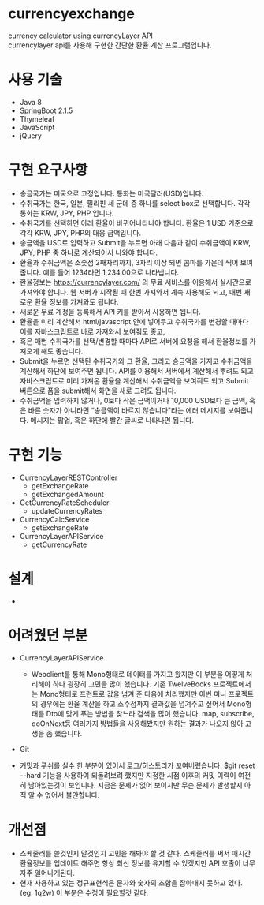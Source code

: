 # currencyexchange
currency calculator using currencyLayer API  
currencylayer api를 사용해 구현한 간단한 환율 계산 프로그램입니다.


# 사용 기술
* Java 8
* SpringBoot 2.1.5
* Thymeleaf
* JavaScript
* jQuery

# 구현 요구사항
* 송금국가는 미국으로 고정입니다. 통화는 미국달러(USD)입니다.
* 수취국가는 한국, 일본, 필리핀 세 군데 중 하나를 select box로 선택합니다. 각각 통화는 KRW, JPY, PHP 입니다.
* 수취국가를 선택하면 아래 환율이 바뀌어나타나야 합니다. 환율은 1 USD 기준으로 각각 KRW, JPY, PHP의 대응 금액입니다.
* 송금액을 USD로 입력하고 Submit을 누르면 아래 다음과 같이 수취금액이 KRW, JPY, PHP 중 하나로 계산되어서 나와야 합니다.
* 환율과 수취금액은 소숫점 2째자리까지, 3자리 이상 되면 콤마를 가운데 찍어 보여줍니다. 예를 들어 1234라면 1,234.00으로 나타냅니다.
* 환율정보는 https://currencylayer.com/ 의 무료 서비스를 이용해서 실시간으로 가져와야 합니다. 웹 서버가 시작될 때 한번 가져와서 계속 사용해도 되고, 매번 새로운 환율 정보를 가져와도 됩니다.
* 새로운 무료 계정을 등록해서 API 키를 받아서 사용하면 됩니다.
* 환율을 미리 계산해서 html/javascript 안에 넣어두고 수취국가를 변경할 때마다 이를 자바스크립트로 바로 가져와서 보여줘도 좋고,
* 혹은 매번 수취국가를 선택/변경할 때마다 API로 서버에 요청을 해서 환율정보를 가져오게 해도 좋습니다.
* Submit을 누르면 선택된 수취국가와 그 환율, 그리고 송금액을 가지고 수취금액을 계산해서 하단에 보여주면 됩니다. API를 이용해서 서버에서 계산해서 뿌려도 되고 자바스크립트로 미리 가져온 환율을 계산해서 수취금액을 보여줘도 되고 Submit 버튼으로 폼을 submit해서 화면을 새로 그려도 됩니다.
* 수취금액을 입력하지 않거나, 0보다 작은 금액이거나 10,000 USD보다 큰 금액, 혹은 바른 숫자가 아니라면 “송금액이 바르지 않습니다"라는 에러 메시지를 보여줍니다. 메시지는 팝업, 혹은 하단에 빨간 글씨로 나타나면 됩니다.

# 구현 기능
* CurrencyLayerRESTController
  * getExchangeRate
  * getExchangedAmount
* GetCurrencyRateScheduler
  * updateCurrencyRates
* CurrencyCalcService
  *  getExchangeRate
* CurrencyLayerAPIService
  *  getCurrencyRate

# 설계
* 

# 어려웠던 부분
* CurrencyLayerAPIService  
  * Webclient를 통해 Mono형태로 데이터를 가지고 왔지만 이 부분을 어떻게 처리해야 하나 굉장히 고민을 많이 했습니다.
기존 TwelveBooks 프로젝트에서는 Mono형태로 프런트로 값을 넘겨 준 다음에 처리했지만 
이번 미니 프로젝트의 경우에는 환율 계산을 하고 소수점까지  결과값을 넘겨주고 싶어서 Mono형태를 Dto에 맞게 푸는 방법을 찾느라 검색을 많이 했습니다.
map, subscribe, doOnNext등 여러가지 방법들을 사용해봤지만 원하는 결과가 나오지 않아 고생을 좀 했습니다.

*  Git
  * 커밋과 푸쉬를 실수 한 부분이 있어서 로그/히스토리가 꼬여버렸습니다. $git reset --hard 기능을 사용하여 되돌려보려 했지만 지정한 시점 이후의 커밋 이력이 여전히 남아있는것이 보입니다. 지금은 문제가 없어 보이지만 무슨 문제가 발생할지 아직 알 수 없어서 불안합니다. 



# 개선점
* 스케줄러를 쓸것인지 말것인지 고민을 해봐야 할 것 같다. 스케줄러를 써서 매시간 환율정보를 업데이트 해주면 항상 최신 정보를 유지할 수 있겠지만 API 호출이 너무 자주 일어나게된다.
* 현재 사용하고 있는 정규표현식은 문자와 숫자의 조합을 잡아내지 못하고 있다. (eg. 1q2w) 이 부분은 수정이 필요할것 같다.

